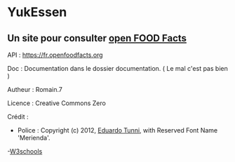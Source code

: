 # YukEssen

## Un site pour consulter [open FOOD Facts](https://fr.openfoodfacts.org/)

API : <https://fr.openfoodfacts.org>

Doc : Documentation dans le dossier documentation. ( Le mal c'est pas bien )

Autheur : Romain.7

Licence : Creative Commons Zero

Crédit :

- Police : Copyright (c) 2012, [Eduardo Tunni](http://www.tipo.net.ar),
with Reserved Font Name 'Merienda'.

-[W3schools](https://www.w3schools.com/)
